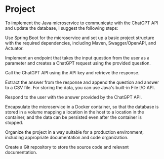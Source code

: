 # Project
To implement the Java microservice to communicate with the ChatGPT API and update the database, I suggest the following steps:

Use Spring Boot for the microservice and set up a basic project structure with the required dependencies, including Maven, Swagger/OpenAPI, and Actuator.

Implement an endpoint that takes the input question from the user as a parameter and creates a ChatGPT request using the provided question.

Call the ChatGPT API using the API key and retrieve the response.

Extract the answer from the response and append the question and answer to a CSV file. For storing the data, you can use Java's built-in File I/O API.

Respond to the user with the answer provided by the ChatGPT API.

Encapsulate the microservice in a Docker container, so that the database is stored in a volume mapping a location in the host to a location in the container, and the data can be persisted even after the container is stopped.

Organize the project in a way suitable for a production environment, including appropriate documentation and code organization.

Create a Git repository to store the source code and relevant documentation.
